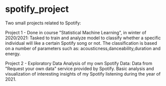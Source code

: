 # spotify_project
Two small projects related to Spotify: 


Project 1 - Done in course "Statistical Machine Learning", in winter of 2020/2021: 
Tasked to train and analyze model to classify whether a specific individual will like a certain Spotify song or not. The classification is based on a number of parameters such as: acousticness,danceability,duration and energy.


Project 2 - Exploratory Data Analysis of my own Spotify Data: 
Data from "Request your own data" service provided by Spotify. Basic analysis and visualization of interesting insights of my Spotify listening during the year of 2021.
